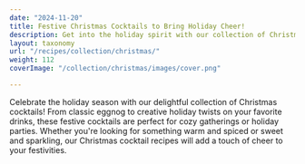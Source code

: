```yaml
---
date: "2024-11-20"
title: Festive Christmas Cocktails to Bring Holiday Cheer!
description: Get into the holiday spirit with our collection of Christmas cocktails! From festive favorites like eggnog to creative holiday drinks, these recipes are perfect for celebrating with friends and family.
layout: taxonomy
url: "/recipes/collection/christmas/"
weight: 112
coverImage: "/collection/christmas/images/cover.png"

---
```


Celebrate the holiday season with our delightful collection of Christmas cocktails! From classic eggnog to creative holiday twists on your favorite drinks, these festive cocktails are perfect for cozy gatherings or holiday parties. Whether you're looking for something warm and spiced or sweet and sparkling, our Christmas cocktail recipes will add a touch of cheer to your festivities.

<!-- section break -->


